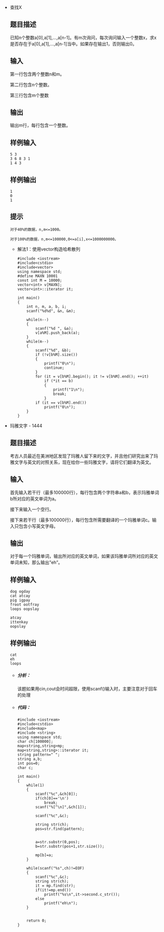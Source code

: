 * 查找X

  ## 题目描述

  已知n个整数a[0],a[1],…,a[n-1]。有m次询问，每次询问输入一个整数x，求x是否存在于a[0],a[1],…,a[n-1]当中。如果存在输出1，否则输出0。

  ## 输入

  第一行包含两个整数n和m。

  第二行包含n个整数。

  第三行包含m个整数

  ## 输出

  输出m行，每行包含一个整数。

  ## 样例输入

  ```
  5 3
  3 6 8 3 1
  1 4 3
  ```

  ## 样例输出

  ```
  1
  0
  1
  ```

  ## 提示

  ```
  对于40%的数据，n,m<=1000。
  
  对于100%的数据，n,m<=100000,0<=a[i],x<=1000000000。
  ```

  * 解法1：使用vector构造哈希散列

    ```
    #include <iostream>
    #include<cstdio>
    #include<vector>
    using namespace std;
    #define MAXN 10001
    const int M = 10000;
    vector<int> v[MAXN];
    vector<int>::iterator it;
    
    int main()
    {
        int n, m, a, b, i;
        scanf("%d%d", &n, &m);
    
        while(n--)
        {
            scanf("%d ", &a);
            v[a%M].push_back(a);
        }
        while(m--)
        {
            scanf("%d", &b);
            if (!v[b%M].size())
            {
                printf("0\n");
                continue;
            }
            for (it = v[b%M].begin(); it != v[b%M].end(); ++it)
                if (*it == b)
                {
                    printf("1\n");
                    break;
                }
            if (it == v[b%M].end())
                printf("0\n");
        }
    }
    ```

* 玛雅文字 - 1444

  ## 题目描述

  考古人员最近在美洲地区发现了玛雅人留下来的文字，并且他们研究出来了玛雅文字与英文的对照关系，现在给你一些玛雅文字，请将它们翻译为英文。

  ## 输入

  首先输入若干行（最多100000行），每行包含两个字符串a和b，表示玛雅单词b所对应的英文单词为a。

  接下来输入一个空行。

  接下来若干行（最多100000行），每行包含所需要翻译的一个玛雅单词c。输入只包含小写英文字母。

  ## 输出

  对于每一个玛雅单词，输出所对应的英文单词，如果该玛雅单词所对应的英文单词未知，那么输出”eh”。

  ## 样例输入

  ```
  dog ogday
  cat atcay
  pig igpay
  froot ootfray
  loops oopslay
  
  atcay
  ittenkay
  oopslay
  ```

  ## 样例输出

  ```
  cat
  eh
  loops
  ```

  * ##### 分析：

    该题如果用cin,cout会时间超限，使用scanf()输入时，主要注意对于回车的处理

  * ##### 代码：

    ```
    #include <iostream>
    #include<cstdio>
    #include<map>
    #include <string>
    using namespace std;
    char ch[100000];
    map<string,string>mp;
    map<string,string>::iterator it;
    string pattern=" ";
    string a,b;
    int pos=0;
    char c;
    
    int main()
    {
        while(1)
        {
            scanf("%c",&ch[0]);
            if(ch[0]=='\n')
                break;
            scanf("%[^\n]",&ch[1]);
    
            scanf("%c",&c);
    
            string str(ch);
            pos=str.find(pattern);
    
    
            a=str.substr(0,pos);
            b=str.substr(pos+1,str.size());
    
            mp[b]=a;
        }
    
        while(scanf("%s",ch)!=EOF)
        {
            scanf("%c",&c);
            string str(ch);
            it = mp.find(str);
            if(it!=mp.end())
                printf("%s\n",it->second.c_str());
            else
                printf("eh\n");
        }
    
    
        return 0;
    }
    ```

    
